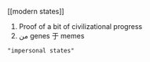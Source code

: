 [[modern states]]

1. Proof of a bit of civilizational progress
2. من genes 于 memes

```query
"impersonal states"
```